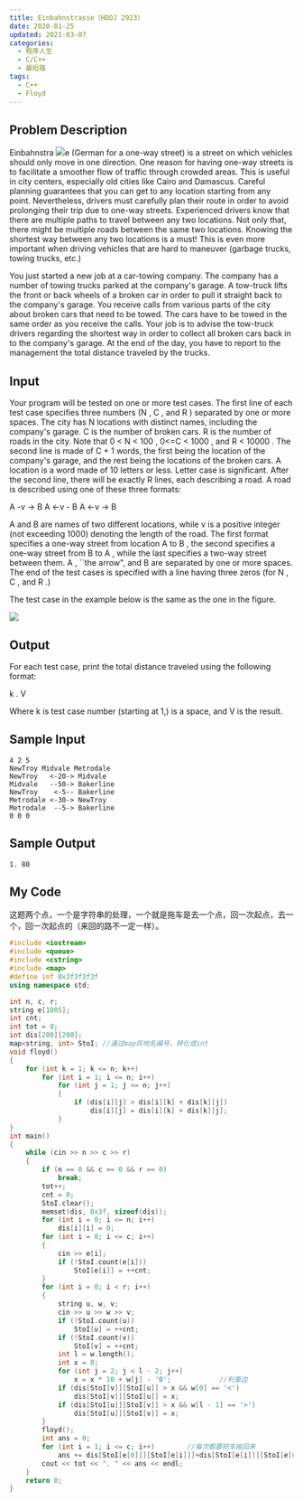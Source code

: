 ```yaml
---
title: Einbahnstrasse（HDOJ 2923）
date: 2020-01-25
updated: 2021-03-07
categories:
  - 程序人生
  - C/C++
  - 最短路
tags:
  - C++
  - Floyd
---
```


## Problem Description 

Einbahnstra ![](https://img.blueflame.org.cn/images/2021/03/07/21c268c020a5.jpg)e (German for a one-way street) is a street on which vehicles should only move in one direction. One reason for having one-way streets is to facilitate a smoother flow of traffic through crowded areas. This is useful in city centers, especially old cities like Cairo and Damascus. Careful planning guarantees that you can get to any location starting from any point. Nevertheless, drivers must carefully plan their route in order to avoid prolonging their trip due to one-way streets. Experienced drivers know that there are multiple paths to travel between any two locations. Not only that, there might be multiple roads between the same two locations. Knowing the shortest way between any two locations is a must! This is even more important when driving vehicles that are hard to maneuver (garbage trucks, towing trucks, etc.)

You just started a new job at a car-towing company. The company has a number of towing trucks parked at the company's garage. A tow-truck lifts the front or back wheels of a broken car in order to pull it straight back to the company's garage. You receive calls from various parts of the city about broken cars that need to be towed. The cars have to be towed in the same order as you receive the calls. Your job is to advise the tow-truck drivers regarding the shortest way in order to collect all broken cars back in to the company's garage. At the end of the day, you have to report to the management the total distance traveled by the trucks.

## Input 

Your program will be tested on one or more test cases. The first line of each test case specifies three numbers (N , C , and R ) separated by one or more spaces. The city has N locations with distinct names, including the company's garage. C is the number of broken cars. R is the number of roads in the city. Note that 0 < N < 100 , 0<=C < 1000 , and R < 10000 . The second line is made of C + 1 words, the first being the location of the company's garage, and the rest being the locations of the broken cars. A location is a word made of 10 letters or less. Letter case is significant. After the second line, there will be exactly R lines, each describing a road. A road is described using one of these three formats:


A -v -> B
A <-v - B
A <-v -> B


A and B are names of two different locations, while v is a positive integer (not exceeding 1000) denoting the length of the road. The first format specifies a one-way street from location A to B , the second specifies a one-way street from B to A , while the last specifies a two-way street between them. A , ``the arrow", and B are separated by one or more spaces. The end of the test cases is specified with a line having three zeros (for N , C , and R .)

The test case in the example below is the same as the one in the figure.

![](https://img.blueflame.org.cn/images/2021/03/07/e0fcb40ad17a.jpg)

## Output 

For each test case, print the total distance traveled using the following format:

k . V

Where k is test case number (starting at 1,) is a space, and V is the result. 

## Sample Input 

```
4 2 5
NewTroy Midvale Metrodale
NewTroy   <-20-> Midvale
Midvale   --50-> Bakerline
NewTroy    <-5-- Bakerline
Metrodale <-30-> NewTroy
Metrodale  --5-> Bakerline
0 0 0
```

## Sample Output 

```
1. 80 
```

## My Code

<p>这题两个点，一个是字符串的处理，一个就是拖车是去一个点，回一次起点，去一个，回一次起点的（来回的路不一定一样）。</p>

```cpp
#include <iostream>
#include <queue>
#include <cstring>
#include <map>
#define inf 0x3f3f3f3f
using namespace std;

int n, c, r;
string e[1005];
int cnt;
int tot = 0;
int dis[200][200];
map<string, int> StoI; //通过map将地名编号，转化成int
void floyd()
{
    for (int k = 1; k <= n; k++)
        for (int i = 1; i <= n; i++)
            for (int j = 1; j <= n; j++)
            {
                if (dis[i][j] > dis[i][k] + dis[k][j])
                    dis[i][j] = dis[i][k] + dis[k][j];
            }
}
int main()
{
    while (cin >> n >> c >> r)
    {
        if (n == 0 && c == 0 && r == 0)
            break;
        tot++;
        cnt = 0;
        StoI.clear();
        memset(dis, 0x3f, sizeof(dis));
        for (int i = 0; i <= n; i++)
            dis[i][i] = 0;
        for (int i = 0; i <= c; i++)
        {
            cin >> e[i];
            if (!StoI.count(e[i]))
                StoI[e[i]] = ++cnt;
        }
        for (int i = 0; i < r; i++)
        {
            string u, w, v;
            cin >> u >> w >> v;
            if (!StoI.count(u))
                StoI[u] = ++cnt;
            if (!StoI.count(v))
                StoI[v] = ++cnt;
            int l = w.length();
            int x = 0;
            for (int j = 2; j < l - 2; j++)
                x = x * 10 + w[j] - '0';            //判重边
            if (dis[StoI[v]][StoI[u]] > x && w[0] == '<')
                dis[StoI[v]][StoI[u]] = x;
            if (dis[StoI[u]][StoI[v]] > x && w[l - 1] == '>')
                dis[StoI[u]][StoI[v]] = x;
        }
        floyd();
        int ans = 0;
        for (int i = 1; i <= c; i++)        //每次都要把车拖回来
            ans += dis[StoI[e[0]]][StoI[e[i]]]+dis[StoI[e[i]]][StoI[e[0]]];
        cout << tot << ". " << ans << endl;
    }
    return 0;
}
```
